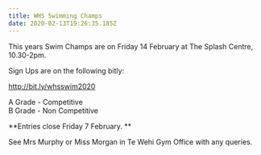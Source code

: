 ```yaml
---
title: WHS Swimming Champs
date: 2020-02-13T19:26:35.185Z
---
```

This years Swim Champs are on Friday 14 February at The Splash Centre, 10.30-2pm.

Sign Ups are on the following bitly:

http://bit.ly/whsswim2020

A Grade - Competitive  
B Grade - Non Competitive

**Entries close Friday 7 February.**  

See Mrs Murphy or Miss Morgan in Te Wehi Gym Office with any queries.
